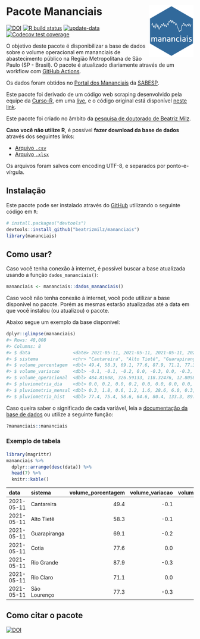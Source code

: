 
<!-- README.md is generated from README.Rmd. Please edit that file -->

# Pacote Mananciais <img src="man/figures/hexlogo.png" align="right" width = "120px"/>

<!-- badges: start -->

[![DOI](https://zenodo.org/badge/DOI/10.5281/zenodo.4733056.svg)](https://doi.org/10.5281/zenodo.4733056)
[![R build
status](https://github.com/beatrizmilz/mananciais/workflows/R-CMD-check/badge.svg)](https://github.com/beatrizmilz/mananciais/actions)
[![update-data](https://github.com/beatrizmilz/mananciais/actions/workflows/2-update_data.yaml/badge.svg)](https://github.com/beatrizmilz/mananciais/actions/workflows/2-update_data.yaml)
[![Codecov test
coverage](https://codecov.io/gh/beatrizmilz/mananciais/branch/master/graph/badge.svg)](https://codecov.io/gh/beatrizmilz/mananciais?branch=master)
<!-- badges: end -->

O objetivo deste pacote é disponibilizar a base de dados sobre o volume
operacional em mananciais de abastecimento público na Região
Metropolitana de São Paulo (SP - Brasil). O pacote é atualizado
diariamente através de um workflow com [GitHub
Actions](https://github.com/beatrizmilz/mananciais/actions).

Os dados foram obtidos no [Portal dos
Mananciais](http://mananciais.sabesp.com.br/Situacao) da
[SABESP](http://site.sabesp.com.br/site/Default.aspx).

Este pacote foi derivado de um código web scraping desenvolvido pela
equipe da [Curso-R](https://www.curso-r.com/), em uma
[live](https://youtu.be/jvZIxrMmOcQ), e o código original está
disponível [neste
link](https://github.com/curso-r/lives/blob/master/drafts/20200730_scraper_sabesp.R).

Este pacote foi criado no âmbito da [pesquisa de doutorado de Beatriz
Milz](https://beatrizmilz.github.io/tese/).

**Caso você não utilize R**, é possível **fazer download da base de
dados** através dos seguintes links:

  - [Arquivo
    `.csv`](https://github.com/beatrizmilz/mananciais/raw/master/inst/extdata/mananciais.csv)
  - [Arquivo
    `.xlsx`](https://github.com/beatrizmilz/mananciais/blob/master/inst/extdata/mananciais.xlsx?raw=true)

Os arquivos foram salvos com encoding UTF-8, e separados por
ponto-e-vírgula.

## Instalação

Este pacote pode ser instalado através do [GitHub](https://github.com/)
utilizando o seguinte código em `R`:

``` r
# install.packages("devtools")
devtools::install_github("beatrizmilz/mananciais")
library(mananciais)
```

## Como usar?

Caso você tenha conexão à internet, é possível buscar a base atualizada
usando a função `dados_mananciais()`:

``` r
mananciais <- mananciais::dados_mananciais() 
```

Caso você não tenha conexão à internet, você pode utilizar a base
disponível no pacote. Porém as mesmas estarão atualizadas até a data em
que você instalou (ou atualizou) o pacote.

Abaixo segue um exemplo da base disponível:

``` r
dplyr::glimpse(mananciais)
#> Rows: 48,008
#> Columns: 8
#> $ data                <date> 2021-05-11, 2021-05-11, 2021-05-11, 2021-05-11, 2…
#> $ sistema             <chr> "Cantareira", "Alto Tietê", "Guarapiranga", "Cotia…
#> $ volume_porcentagem  <dbl> 49.4, 58.3, 69.1, 77.6, 87.9, 71.1, 77.3, 49.5, 58…
#> $ volume_variacao     <dbl> -0.1, -0.1, -0.2, 0.0, -0.3, 0.0, -0.3, -0.1, -0.1…
#> $ volume_operacional  <dbl> 484.81608, 326.59133, 118.32476, 12.80588, 98.6004…
#> $ pluviometria_dia    <dbl> 0.0, 0.2, 0.0, 0.2, 0.0, 0.0, 0.0, 0.0, 0.0, 0.0, …
#> $ pluviometria_mensal <dbl> 0.3, 1.8, 0.6, 1.2, 1.6, 28.6, 6.0, 0.3, 1.6, 0.6,…
#> $ pluviometria_hist   <dbl> 77.4, 75.4, 58.6, 64.6, 80.4, 133.3, 89.3, 77.4, 7…
```

Caso queira saber o significado de cada variável, leia a [documentação
da base de
dados](https://beatrizmilz.github.io/mananciais/reference/mananciais.html)
ou utilize a seguinte função:

``` r
?mananciais::mananciais
```

### Exemplo de tabela

``` r
library(magrittr)
mananciais %>% 
  dplyr::arrange(desc(data)) %>% 
  head(7) %>%
  knitr::kable()
```

| data       | sistema      | volume\_porcentagem | volume\_variacao | volume\_operacional | pluviometria\_dia | pluviometria\_mensal | pluviometria\_hist |
| :--------- | :----------- | ------------------: | ---------------: | ------------------: | ----------------: | -------------------: | -----------------: |
| 2021-05-11 | Cantareira   |                49.4 |            \-0.1 |           484.81608 |               0.0 |                  0.3 |               77.4 |
| 2021-05-11 | Alto Tietê   |                58.3 |            \-0.1 |           326.59133 |               0.2 |                  1.8 |               75.4 |
| 2021-05-11 | Guarapiranga |                69.1 |            \-0.2 |           118.32476 |               0.0 |                  0.6 |               58.6 |
| 2021-05-11 | Cotia        |                77.6 |              0.0 |            12.80588 |               0.2 |                  1.2 |               64.6 |
| 2021-05-11 | Rio Grande   |                87.9 |            \-0.3 |            98.60048 |               0.0 |                  1.6 |               80.4 |
| 2021-05-11 | Rio Claro    |                71.1 |              0.0 |             9.72284 |               0.0 |                 28.6 |              133.3 |
| 2021-05-11 | São Lourenço |                77.3 |            \-0.3 |            68.63561 |               0.0 |                  6.0 |               89.3 |

## Como citar o pacote

[![DOI](https://zenodo.org/badge/DOI/10.5281/zenodo.4733056.svg)](https://doi.org/10.5281/zenodo.4733056)
